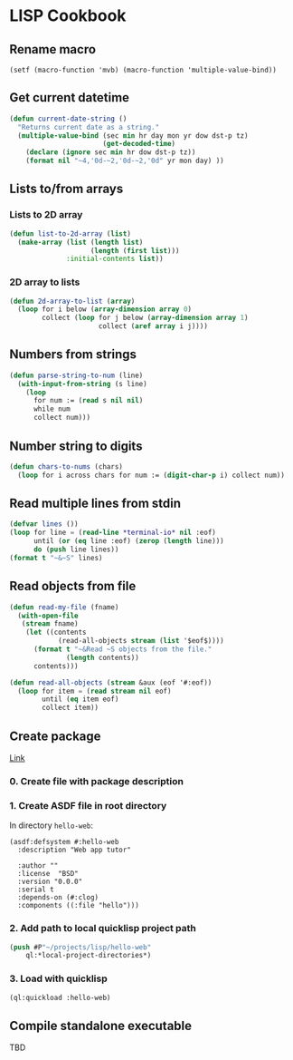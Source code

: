 # LISP Cookbook

## Rename macro

```(setf (macro-function 'mvb) (macro-function 'multiple-value-bind))```

## Get current datetime

```lisp
(defun current-date-string ()
  "Returns current date as a string."
  (multiple-value-bind (sec min hr day mon yr dow dst-p tz)
                       (get-decoded-time)
    (declare (ignore sec min hr dow dst-p tz))
    (format nil "~4,'0d-~2,'0d-~2,'0d" yr mon day) ))
```

## Lists to/from arrays

### Lists to 2D array

```lisp
(defun list-to-2d-array (list)
  (make-array (list (length list)
                    (length (first list)))
              :initial-contents list))

```

### 2D array to lists

```lisp
(defun 2d-array-to-list (array)
  (loop for i below (array-dimension array 0)
        collect (loop for j below (array-dimension array 1)
                      collect (aref array i j))))

```

## Numbers from strings

```lisp
(defun parse-string-to-num (line)
  (with-input-from-string (s line)
    (loop
      for num := (read s nil nil)
      while num
      collect num)))
```

## Number string to digits

```lisp
(defun chars-to-nums (chars)
  (loop for i across chars for num := (digit-char-p i) collect num))
```

## Read multiple lines from stdin
```lisp
(defvar lines ())
(loop for line = (read-line *terminal-io* nil :eof)
      until (or (eq line :eof) (zerop (length line)))
      do (push line lines))
(format t "~&~S" lines)
```

## Read objects from file

```lisp
(defun read-my-file (fname)
  (with-open-file
   (stream fname)
    (let ((contents
            (read-all-objects stream (list '$eof$))))
      (format t "~&Read ~S objects from the file."
              (length contents))
      contents)))
```

```lisp
(defun read-all-objects (stream &aux (eof '#:eof))
  (loop for item = (read stream nil eof)
        until (eq item eof)
        collect item))
```

## Create package

[Link](https://www.youtube.com/watch?v=LqBbGFMPcDI)

### 0. Create file with package description

### 1. Create ASDF file in root directory

In directory `hello-web`:

```
(asdf:defsystem #:hello-web
  :description "Web app tutor"

  :author ""
  :license  "BSD"
  :version "0.0.0"
  :serial t
  :depends-on (#:clog)
  :components ((:file "hello")))

```

### 2. Add path to local quicklisp project path

```lisp
(push #P"~/projects/lisp/hello-web"
    ql:*local-project-directories*)
```

### 3. Load with quicklisp

```lisp
(ql:quickload :hello-web)
```

## Compile standalone executable

TBD
